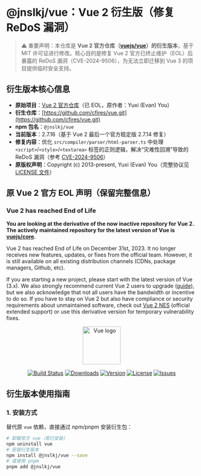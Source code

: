 # @jnslkj/vue：Vue 2 衍生版（修复 ReDoS 漏洞）

> ⚠️ 重要声明：本仓库是 **Vue 2 官方仓库（[vuejs/vue](https://github.com/vuejs/vue)）的衍生版本**，基于 MIT 许可证进行修改。核心目的是修复 Vue 2 官方已终止维护（EOL）后暴露的 ReDoS 漏洞（CVE-2024-9506），为无法立即迁移到 Vue 3 的项目提供临时安全支持。


## 衍生版本核心信息
- **原始项目**：[Vue 2 官方仓库](https://github.com/vuejs/vue)（已 EOL，原作者：Yuxi (Evan) You）
- **衍生仓库**：[https://github.com/cfires/vue.git](https://github.com/cfires/vue.git)
- **npm 包名**：`@jnslkj/vue`
- **当前版本**：2.7.16（基于 Vue 2 最后一个官方稳定版 2.7.14 修复）
- **修复内容**：优化 `src/compiler/parser/html-parser.ts` 中处理 `<script>`/`<style>`/`<textarea>` 标签的正则逻辑，解决“灾难性回溯”导致的 ReDoS 漏洞（参考 [CVE-2024-9506](https://www.herodevs.com/vulnerability-directory/cve-2024-9506)）
- **原版权声明**：Copyright (c) 2013-present, Yuxi (Evan) You（完整协议见 [LICENSE 文件](https://github.com/cfires/vue/blob/main/LICENSE)）


## 原 Vue 2 官方 EOL 声明（保留完整信息）
### Vue 2 has reached End of Life
**You are looking at the derivative of the now inactive repository for Vue 2. The actively maintained repository for the latest version of Vue is [vuejs/core](https://github.com/vuejs/core).**

Vue 2 has reached End of Life on December 31st, 2023. It no longer receives new features, updates, or fixes from the official team. However, it is still available on all existing distribution channels (CDNs, package managers, Github, etc).

If you are starting a new project, please start with the latest version of Vue (3.x). We also strongly recommend current Vue 2 users to upgrade ([guide](https://v3-migration.vuejs.org/)), but we also acknowledge that not all users have the bandwidth or incentive to do so. If you have to stay on Vue 2 but also have compliance or security requirements about unmaintained software, check out [Vue 2 NES](https://www.herodevs.com/support/nes-vue?utm_source=vuejs-github&utm_medium=vue2-readme) (official extended support) or use this derivative version for temporary vulnerability fixes.


<p align="center"><a href="https://vuejs.org" target="_blank" rel="noopener noreferrer"><img width="100" src="https://vuejs.org/images/logo.png" alt="Vue logo"></a></p>

<p align="center">
  <a href="https://github.com/cfires/vue/actions"><img src="https://img.shields.io/github/actions/workflow/status/cfires/vue/build.yml?branch=main" alt="Build Status"></a>
  <a href="https://www.npmjs.com/package/@jnslkj/vue"><img src="https://img.shields.io/npm/dm/@jnslkj/vue.svg?sanitize=true" alt="Downloads"></a>
  <a href="https://www.npmjs.com/package/@jnslkj/vue"><img src="https://img.shields.io/npm/v/@jnslkj/vue.svg?sanitize=true" alt="Version"></a>
  <a href="https://opensource.org/licenses/MIT"><img src="https://img.shields.io/npm/l/@jnslkj/vue.svg?sanitize=true" alt="License"></a>
  <a href="https://github.com/cfires/vue/issues"><img src="https://img.shields.io/github/issues/cfires/vue.svg?sanitize=true" alt="Issues"></a>
</p>


## 衍生版本使用指南
### 1. 安装方式
替代原 `vue` 依赖，直接通过 npm/pnpm 安装衍生包：
```bash
# 卸载官方 vue（若已安装）
npm uninstall vue
# 安装衍生版本
npm install @jnslkj/vue --save
# 或使用 pnpm
pnpm add @jnslkj/vue